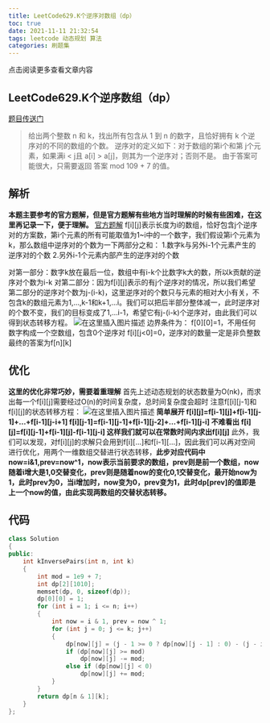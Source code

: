 ```yaml
---
title: LeetCode629.K个逆序对数组（dp）
toc: true
date: 2021-11-11 21:32:54
tags: leetcode 动态规划 算法
categories: 刷题集
---
```


​​点击阅读更多查看文章内容<!--more-->

## LeetCode629.K个逆序数组（dp）
[题目传送门](https://leetcode-cn.com/problems/k-inverse-pairs-array/)

> 给出两个整数 n 和 k，找出所有包含从 1 到 n 的数字，且恰好拥有 k 个逆序对的不同的数组的个数。
逆序对的定义如下：对于数组的第i个和第 j个元素，如果满i < j且 a[i] > a[j]，则其为一个逆序对；否则不是。
由于答案可能很大，只需要返回 答案 mod 109 + 7 的值。

## 解析
**本题主要参考的官方题解，但是官方题解有些地方当时理解的时候有些困难，在这里再记录一下，便于理解。**
[官方题解](https://leetcode-cn.com/problems/k-inverse-pairs-array/solution/kge-ni-xu-dui-shu-zu-by-leetcode-solutio-0hkr/)
f[i][j]表示长度为i的数组，恰好包含j个逆序对的方案数，第i个元素的所有可能取值为1~i中的一个数字，我们假设第i个元素为k，那么数组中逆序对的个数为一下两部分之和：
1.数字k与另外i-1个元素产生的逆序对的个数
2.另外i-1个元素内部产生的逆序对的个数

对第一部分：数字k放在最后一位，数组中有i-k个比数字k大的数，所以k贡献的逆序对个数为i-k
对第二部分：因为f[i][j]表示的有j个逆序对的情况，所以我们希望第二部分的逆序对个数为j-(i-k)，这里逆序对的个数只与元素的相对大小有关，不包含k的数组元素为1,...,k-1和k+1,...i。我们可以把后半部分整体减一，此时逆序对的个数不变，我们的目标变成了1,...i-1，希望它有j-(i-k)个逆序对，由此我们可以得到状态转移方程。
![在这里插入图片描述](https://cdn.jsdelivr.net/gh/shnpd/blog-pic@main/csdn/ebbe4b4fec409e9ea7dbfcf9750ddfee_1740931345579.png)
边界条件为：
f[0][0]=1，不用任何数字构成一个空数组，包含0个逆序对
f[i][j<0]=0，逆序对的数量一定是非负整数
最终的答案为f[n][k]

## 优化
**这里的优化非常巧妙，需要着重理解**
首先上述动态规划的状态数量为O(nk)，而求出每一个f[i][j]需要经过O(n)的时间复杂度，总时间复杂度会超时
注意f[[i][j-1]和f[i][j]的状态转移方程：
![在这里插入图片描述](https://cdn.jsdelivr.net/gh/shnpd/blog-pic@main/csdn/f1fd20c24b967e3766cd89d21a3a66ae_1740931345579.png)
**简单展开
f[i][j]=f[i-1][j]+f[i-1][j-1]+...+f[i-1][j-i+1]
f[i][j-1]=f[i-1][j-1]+f[i-1][j-2]+...+f[i-1][j-i]
不难看出
f[i][j]=f[i][j-1]+f[i-1][j]-f[i-1][j-i]
这样我们就可以在常数时间内求出f[i][j]**
此外，我们可以发现，对f[i][j]的求解只会用到f[i][...]和f[i-1][...]，因此我们可以再对空间进行优化，用两个一维数组交替进行状态转移，**此步对应代码中now=i&1,prev=now^1，now表示当前要求的数组，prev则是前一个数组，now随着i增大是1,0交替变化，prev则是随着now的变化0,1交替变化，最开始now为1，此时prev为0，当i增加时，now变为0，prev变为1，此时dp[prev]的值即是上一个now的值，由此实现两数组的交替状态转移。**

## 代码

```cpp
class Solution
{
public:
    int kInversePairs(int n, int k)
    {
        int mod = 1e9 + 7;
        int dp[2][1010];
        memset(dp, 0, sizeof(dp));
        dp[0][0] = 1;
        for (int i = 1; i <= n; i++)
        {
            int now = i & 1, prev = now ^ 1;
            for (int j = 0; j <= k; j++)
            {
                dp[now][j] = (j - 1 >= 0 ? dp[now][j - 1] : 0) - (j - i >= 0 ? dp[prev][j - i] : 0) + dp[prev][j];
                if (dp[now][j] >= mod)
                    dp[now][j] -= mod;
                else if (dp[now][j] < 0)
                    dp[now][j] += mod;
            }
        }
        return dp[n & 1][k];
    }
};
```

